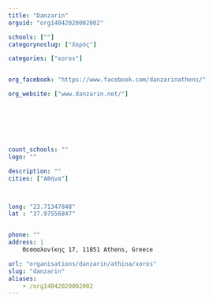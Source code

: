 ```yaml
---
title: "Danzarin"
orguid: "org14042020002002"

schools: [""]
categorynoslug: ["Χορός"]

categories: ["xoros"]


org_facebook: "https://www.facebook.com/danzarinathens/"

org_website: ["www.danzarin.net/"]







count_schools: ""
logo: ""

description: ""
cities: ["Αθήνα"]



long: "23.71347848"
lat : "37.97556847"


phone: ""
address: |
    Θεσσαλονίκης 17, 11851 Athens, Greece

url: "organisations/danzarin/athina/xoros"
slug: "danzarin"
aliases:
    - /org14042020002002
---
```



